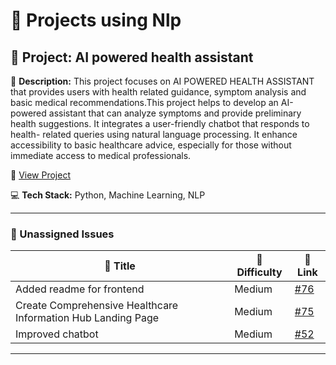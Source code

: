 # 🚀 Projects using Nlp

## 📌 Project: AI powered health assistant

📝 **Description:** This project focuses on AI POWERED HEALTH ASSISTANT that provides users with health related guidance, symptom analysis and basic medical recommendations.This project helps to develop an AI-powered assistant that can analyze symptoms and provide preliminary health suggestions. It integrates a user-friendly chatbot that responds to health- related queries using natural language processing. It enhance accessibility to basic healthcare advice, especially for those without immediate access to medical professionals.

🔗 [View Project](https://github.com/CharithaReddy18/AI-health-chatbot)

💻 **Tech Stack:** Python, Machine Learning, NLP

---

### 🐛 Unassigned Issues

| 🔖 Title | 🎯 Difficulty | 🔗 Link |
|----------|----------------|---------|
| Added readme for frontend | Medium | [#76](https://github.com/CharithaReddy18/AI-health-chatbot/pull/76) |
| Create Comprehensive Healthcare Information Hub Landing Page | Medium | [#75](https://github.com/CharithaReddy18/AI-health-chatbot/issues/75) |
| Improved chatbot | Medium | [#52](https://github.com/CharithaReddy18/AI-health-chatbot/pull/52) |

---

